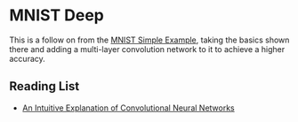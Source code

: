 # MNIST Deep
This is a follow on from the [MNIST Simple Example](../mnist_simple/), taking the basics shown there and adding a
multi-layer convolution network to it to achieve a higher accuracy.

## Reading List
 * [An Intuitive Explanation of Convolutional Neural Networks](https://ujjwalkarn.me/2016/08/11/intuitive-explanation-convnets/)
